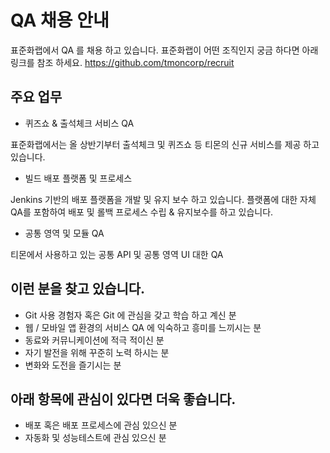 # QA 채용 안내

표준화랩에서 QA 를 채용 하고 있습니다. 표준화랩이 어떤 조직인지 궁금 하다면 아래 링크를 참조 하세요.
https://github.com/tmoncorp/recruit

## 주요 업무

- 퀴즈쇼 & 출석체크 서비스 QA

표준화랩에서는 올 상반기부터 출석체크 및 퀴즈쇼 등 티몬의 신규 서비스를 제공 하고 있습니다.

- 빌드 배포 플랫폼 및 프로세스

Jenkins 기반의 배포 플랫폼을 개발 및 유지 보수 하고 있습니다. 
플랫폼에 대한 자체 QA를 포함하여 배포 및 롤백 프로세스 수립 & 유지보수를 하고 있습니다.

- 공통 영역 및 모듈 QA

티몬에서 사용하고 있는 공통 API 및 공통 영역 UI 대한 QA


## 이런 분을 찾고 있습니다.

- Git 사용 경험자 혹은 Git 에 관심을 갖고 학습 하고 계신 분
- 웹 / 모바일 앱 환경의 서비스 QA 에 익숙하고 흥미를 느끼시는 분
- 동료와 커뮤니케이션에 적극 적이신 분
- 자기 발전을 위해 꾸준히 노력 하시는 분
- 변화와 도전을 즐기시는 분

## 아래 항목에 관심이 있다면 더욱 좋습니다.

- 배포 혹은 배포 프로세스에 관심 있으신 분
- 자동화 및 성능테스트에 관심 있으신 분
